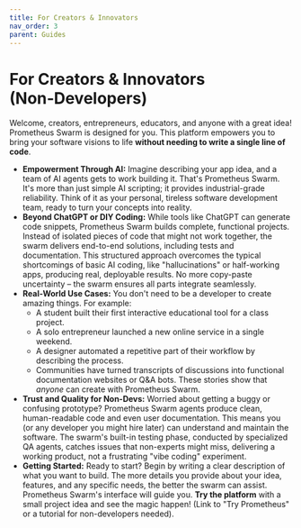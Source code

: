 ```yaml
---
title: For Creators & Innovators
nav_order: 3
parent: Guides
---
```


# For Creators & Innovators (Non‑Developers)

Welcome, creators, entrepreneurs, educators, and anyone with a great idea! Prometheus Swarm is designed for you. This platform empowers you to bring your software visions to life **without needing to write a single line of code**.

*   **Empowerment Through AI:** Imagine describing your app idea, and a team of AI agents gets to work building it. That's Prometheus Swarm. It's more than just simple AI scripting; it provides industrial-grade reliability. Think of it as your personal, tireless software development team, ready to turn your concepts into reality.
*   **Beyond ChatGPT or DIY Coding:** While tools like ChatGPT can generate code snippets, Prometheus Swarm builds complete, functional projects. Instead of isolated pieces of code that might not work together, the swarm delivers end-to-end solutions, including tests and documentation. This structured approach overcomes the typical shortcomings of basic AI coding, like "hallucinations" or half-working apps, producing real, deployable results. No more copy-paste uncertainty – the swarm ensures all parts integrate seamlessly.
*   **Real-World Use Cases:** You don't need to be a developer to create amazing things. For example:
    *   A student built their first interactive educational tool for a class project.
    *   A solo entrepreneur launched a new online service in a single weekend.
    *   A designer automated a repetitive part of their workflow by describing the process.
    *   Communities have turned transcripts of discussions into functional documentation websites or Q&A bots.
    These stories show that *anyone* can create with Prometheus Swarm.
*   **Trust and Quality for Non-Devs:** Worried about getting a buggy or confusing prototype? Prometheus Swarm agents produce clean, human-readable code and even user documentation. This means you (or any developer you might hire later) can understand and maintain the software. The swarm's built-in testing phase, conducted by specialized QA agents, catches issues that non-experts might miss, delivering a working product, not a frustrating "vibe coding" experiment.
*   **Getting Started:** Ready to start? Begin by writing a clear description of what you want to build. The more details you provide about your idea, features, and any specific needs, the better the swarm can assist. Prometheus Swarm's interface will guide you. **Try the platform** with a small project idea and see the magic happen! (Link to "Try Prometheus" or a tutorial for non-developers needed). 